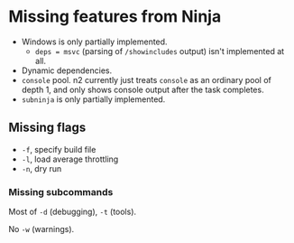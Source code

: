 # Missing features from Ninja

- Windows is only partially implemented.
  - `deps = msvc` (parsing of `/showincludes` output) isn't implemented at all.
- Dynamic dependencies.
- `console` pool.  n2 currently just treats `console` as an ordinary pool of
  depth 1, and only shows console output after the task completes.
- `subninja` is only partially implemented.

## Missing flags

- `-f`, specify build file
- `-l`, load average throttling
- `-n`, dry run

### Missing subcommands

Most of `-d` (debugging), `-t` (tools).

No `-w` (warnings).
